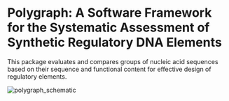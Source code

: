 # Polygraph: A Software Framework for the Systematic Assessment of Synthetic Regulatory DNA Elements

This package evaluates and compares groups of nucleic acid sequences based on their sequence and functional content for effective design of regulatory elements.

![polygraph_schematic](https://github.com/Genentech/polygraph/assets/11052222/59897763-e064-436f-85bc-c205d9cb4b4a)
